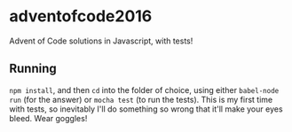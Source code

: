 # adventofcode2016
Advent of Code solutions in Javascript, with tests!

## Running
`npm install`, and then `cd` into the folder of choice, using either `babel-node run` (for the answer) or `mocha test` (to run the tests). This is my first time with tests, so inevitably I'll do something so wrong that it'll make your eyes bleed. Wear goggles!